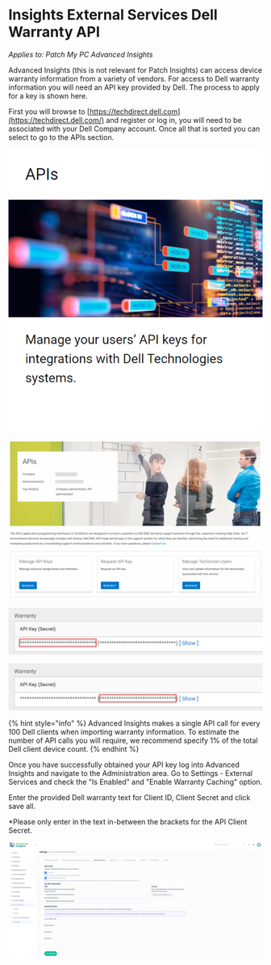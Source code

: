 # Insights External Services Dell Warranty API

_Applies to: Patch My PC Advanced Insights_

Advanced Insights (this is not relevant for Patch Insights) can access device warranty information from a variety of vendors. For access to Dell warranty information you will need an API key provided by Dell. The process to apply for a key is shown here.

First you will browse to [https://techdirect.dell.com](https://techdirect.dell.com/) and register or log in, you will need to be associated with your Dell Company account. Once all that is sorted you can select to go to the APIs section.

![](/_images/image-(1293).png "")

![](/_images/image-(1289).png "")

![](/_images/image-(1562).png "")

![](/_images/image-(1563).png "")



{% hint style="info" %}
Advanced Insights makes a single API call for every 100 Dell clients when importing warranty information. To estimate the number of API calls you will require, we recommend specify 1% of the total Dell client device count.
{% endhint %}

Once you have successfully obtained your API key log into Advanced Insights and navigate to the Administration area. Go to Settings - External Services and check the "Is Enabled" and "Enable Warranty Caching" option.&#x20;

Enter the provided Dell warranty text for Client ID, Client Secret and click save all.

\*Please only enter in the text in-between the brackets for the API Client Secret.

![](/_images/image-(1561).png "")
